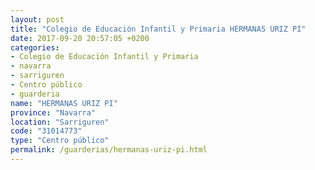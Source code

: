 ```yaml
---
layout: post
title: "Colegio de Educación Infantil y Primaria HERMANAS URIZ PI"
date: 2017-09-20 20:57:05 +0200
categories:
- Colegio de Educación Infantil y Primaria
- navarra
- sarriguren
- Centro público
- guarderia
name: "HERMANAS URIZ PI"
province: "Navarra"
location: "Sarriguren"
code: "31014773"
type: "Centro público"
permalink: /guarderias/hermanas-uriz-pi.html
---
```

